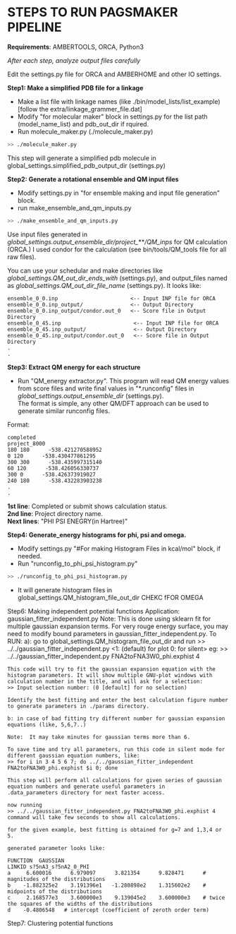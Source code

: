 STEPS TO RUN PAGSMAKER PIPELINE
===============================

**Requirements**: AMBERTOOLS, ORCA, Python3

*After each step, analyze output files carefully*  

Edit the settings.py file for ORCA and AMBERHOME and other IO settings.

**Step1: Make a simplified PDB file for a linkage**  
*  Make a list file with linkage names (like ./bin/model_lists/list_example) 
	   [follow the extra/linkage_grammer_file.dat]  
*  Modify "for molecular maker" block in settings.py for the list path (model_name_list) and  pdb_out_dir if rquired.  
*  Run molecule_maker.py (./molecule_maker.py)  
``` sh
>> ./molecule_maker.py
```
This step will generate a simplified pdb molecule in global_settings.simplified_pdb_output_dir (settings.py)  
	
	
**Step2: Generate a rotational ensemble and QM input files**  
*  Modify settings.py in "for ensemble making and input file generation" block.  
*  run make_ensemble_and_qm_inputs.py  
``` sh
>> ./make_ensemble_and_qm_inputs.py
```
Use input files generated in *global_settings.output_ensemble_dir/project_****/QM_inps* for QM calculation (ORCA.)
I used condor for the calculation (see bin/tools/QM_tools file for all raw files).  

You can use your schedular and make directories like *global_settings.QM_out_dir_ends_with* (settings.py), 
and output_files named as *global_settings.QM_out_dir_file_name* (settings.py). It looks like:
	
	ensemble_0_0.inp                       <-- Input INP file for ORCA
	ensemble_0_0.inp_output/               <-- Output Directory
	ensemble_0_0.inp_output/condor.out_0   <-- Score file in Output Directory
	ensemble_0_45.inp                       <-- Input INP file for ORCA
	ensemble_0_45.inp_output/               <-- Output Directory
	ensemble_0_45.inp_output/condor.out_0   <-- Score file in Output Directory
	.
	.
	
**Step3: Extract QM energy for each structure**
*  Run "QM_energy extractor.py". This program will read QM energy values from score files and write final values in
"*.runconfig" files in *global_settings.output_ensemble_dir* (settings.py).  
The format is simple, any other QM/DFT approach can be used to generate similar runconfig files.  

Format:  
	
	completed
	project_8000
	180 180      -538.421270588952
	0 120      -538.430477861295
	300 300      -538.435997315140
	60 120      -538.426056330737
	300 0      -538.426373919027
	240 180      -538.432283903238
	.
	.
	
**1st line**: Completed or submit shows calculation status.  
**2nd line**: Project directory name.  
**Next lines**:  "PHI  PSI   ENEGRY(in Hartree)"  

	
**Step4: Generate_energy histograms for phi, psi and omega.**
*  Modify settings.py "#For making Histogram Files in kcal/mol" block, if needed.  
*  Run "runconfig_to_phi_psi_histogram.py"  
``` sh
>> ./runconfig_to_phi_psi_histogram.py
```

*  It will generate histogram files in global_settings.QM_histogram_file_out_dir
CHEKC fFOR OMEGA


Step6: Making independent potential functions
	Application: gaussian_fitter_independent.py
	Note: This is done using sklearn fit for multiple gaussian expansion terms.
	For very rouge energy surface, you may need to modify bound parameters in gaussian_fitter_independent.py.
	To RUN:
	a): go to global_settings.QM_histogram_file_out_dir and run
	>> ../../gaussian_fitter_independent.py <exphist file>  <number of gaussian terms> <1: (default) for plot 0: for silent>
	eg:
	>> ../../gaussian_fitter_independent.py FNA2toFNA3W0_phi.exphist 4 
	
	This code will try to fit the gaussian expansion equation with the histogram parameters. It will show multiple GNU-plot windows with calculation number in the title, and will ask for a selection:
	>> Input selection number: (0 [default] for no selection) 

	Identify the best fitting and enter the best calculation figure number to generate parameters in ./params directory.
	
	b: in case of bad fitting try different number for gaussian expansion equations (like, 5,6,7..)
	
	Note:  It may take minutes for gaussian terms more than 6.
	
	To save time and try all parameters, run this code in silent mode for different gaussian equation numbers, like:
	>> for i in 3 4 5 6 7; do ../../gaussian_fitter_independent FNA2toFNA3W0_phi.exphist $i 0; done
	
	This step will perform all calculations for given series of gaussian equation numbers and generate useful parameters in 
	.data_parameters directory for next faster access.
	
	now running 
	>> ../../gaussian_fitter_independent.py FNA2toFNA3W0_phi.exphist 4 
	command will take few seconds to show all calculations.
	
	for the given example, best fitting is obtained for g=7 and 1,3,4 or 5.
	
	generated parameter looks like:
	
	FUNCTION  GAUSSIAN
	LINKID s?5nA3_s?5nA2_0_PHI
	a     6.600016      6.979097      3.821354      9.828471      # magnitudes of the distributions
	b    -1.882325e2    3.191396e1   -1.280898e2    1.315602e2    # midpoints of the distributions
	c     2.168577e3    3.600000e3    9.139045e2    3.600000e3    # twice the squares of the widths of the distributions
	d    -0.4806548   # intercept (coefficient of zeroth order term)


Step7: Clustering potential functions


	


